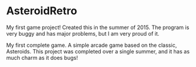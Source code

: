 # AsteroidRetro
My first game project! Created this in the summer of 2015. The program is very buggy and has major problems, but I am very proud of it.

My first complete game. A simple arcade game based on the classic, Asteroids. This project was completed over a single summer, and it has as much charm as it does bugs!
